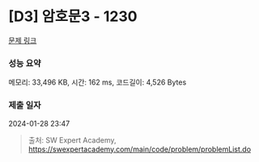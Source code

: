 # [D3] 암호문3 - 1230 

[문제 링크](https://swexpertacademy.com/main/code/problem/problemDetail.do?contestProbId=AV14zIwqAHwCFAYD) 

### 성능 요약

메모리: 33,496 KB, 시간: 162 ms, 코드길이: 4,526 Bytes

### 제출 일자

2024-01-28 23:47



> 출처: SW Expert Academy, https://swexpertacademy.com/main/code/problem/problemList.do